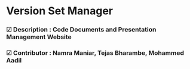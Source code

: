 # Version Set Manager

### ☑ Description : Code Documents and Presentation Management Website

### ☑ Contributor : Namra Maniar, Tejas Bharambe, Mohammed Aadil
